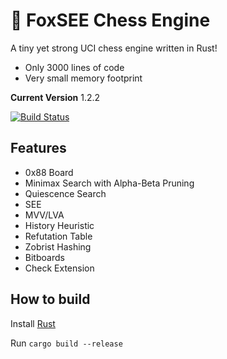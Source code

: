 # 🦊 FoxSEE Chess Engine
A tiny yet strong UCI chess engine written in Rust!  

- Only 3000 lines of code
- Very small memory footprint

**Current Version** 1.2.2

[![Build Status](https://travis-ci.com/redsalmon91/FoxSEE.svg?branch=master)](https://travis-ci.com/redsalmon91/FoxSEE)

## Features

- 0x88 Board
- Minimax Search with Alpha-Beta Pruning
- Quiescence Search
- SEE
- MVV/LVA
- History Heuristic
- Refutation Table
- Zobrist Hashing
- Bitboards
- Check Extension

## How to build
Install [Rust](https://www.rust-lang.org/)

Run `cargo build --release`
